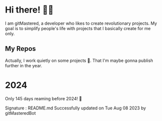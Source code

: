 
# Hi there! 🙋‍♂️
I am gitMastered, a developer who likes to create revolutionary projects.
My goal is to simplify people's life with projects that I basically create for me only.

## My Repos
Actually, I work quietly on some projects 👀. That I'm maybe gonna publish further in the year.

# 2024
Only 145 days reaming before 2024! 🙌

Signature : README.md Successfully updated on Tue Aug 08 2023 by gitMasteredBot

